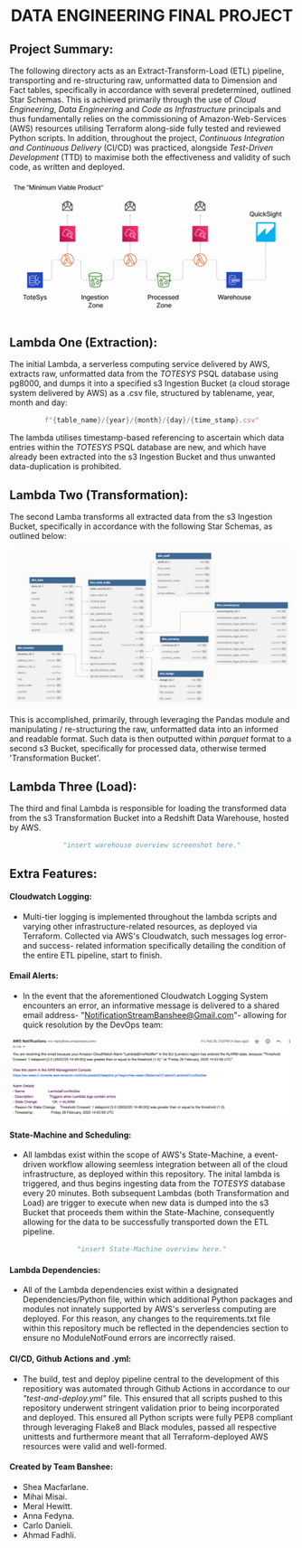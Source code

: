# <center>**DATA ENGINEERING FINAL PROJECT**</center>

## Project Summary:

The following directory acts as an Extract-Transform-Load (ETL) pipeline, transporting and re-structuring raw, unformatted data to Dimension and Fact tables, specifically in accordance with several predetermined, outlined Star Schemas. This is achieved primarily through the use of *Cloud Engineering*, *Data Engineering* and *Code as Infrastructure* principals and thus fundamentally relies on the commissioning of Amazon-Web-Services (AWS) resources utilising Terraform along-side fully tested and reviewed Python scripts. In addition, throughout the project, *Continuous Integration and Continuous Delivery* (CI/CD) was practiced, alongside *Test-Driven Development* (TTD) to maximise both the effectiveness and validity of such code, as written and deployed.
<center>
<img src="markdown-photos/mvp.png" width="500">
</center>

## Lambda One (Extraction):

The initial Lambda, a serverless computing service delivered by AWS, extracts raw, unformatted data from the *TOTESYS* PSQL database using pg8000, and dumps it into a specified s3 Ingestion Bucket (a cloud storage system delivered by AWS) as a .csv file, structured by tablename, year, month and day:

<center>

```python
f"{table_name}/{year}/{month}/{day}/{time_stamp}.csv"
```
</center>

The lambda utilises timestamp-based referencing to ascertain which data entries within the *TOTESYS* PSQL database are new, and which have already been extracted into the s3 Ingestion Bucket and thus unwanted data-duplication is prohibited.

## Lambda Two (Transformation):

The second Lamba transforms all extracted data from the s3 Ingestion Bucket, specifically in accordance with the following Star Schemas, as outlined below:

<center>
<img src="markdown-photos/star-schemas.png" width="500">
</center>

This is accomplished, primarily, through leveraging the Pandas module and manipulating / re-structuring the raw, unformatted data into an informed and readable format. Such data is then outputted within *parquet* format to a second s3 Bucket, specifically for processed data, otherwise termed 'Transformation Bucket'.  

## Lambda Three (Load):

The third and final Lambda is responsible for loading the transformed data from the s3 Transformation Bucket into a Redshift Data Warehouse, hosted by AWS. 

<center>

```python
"insert warehouse overview screenshot here."
```
</center>

## Extra Features:

#### Cloudwatch Logging:
- Multi-tier logging is implemented throughout the lambda scripts and varying other infrastructure-related resources, as deployed via Terraform. Collected via AWS's Cloudwatch, such messages log error- and success- related information specifically detailing the condition of the entire ETL pipeline, start to finish.

#### Email Alerts:
- In the event that the aforementioned Cloudwatch Logging System encounters an error, an informative message is delivered to a shared email address- "NotificationStreamBanshee@Gmail.com"- allowing for quick resolution by the DevOps team:

<center>
<img src="markdown-photos/email-alert.png" width="500">
</center>

#### State-Machine and Scheduling:
- All lambdas exist within the scope of AWS's State-Machine, a event-driven workflow allowing seemless integration between all of the cloud infrastructure, as deployed within this repository. The inital lambda is triggered, and thus begins ingesting data from the *TOTESYS* database every 20 minutes. Both subsequent Lambdas (both Transformation and Load) are trigger to execute when new data is dumped into the s3 Bucket that proceeds them within the State-Machine, consequently allowing for the data to be successfully transported down the ETL pipeline. 

<center>

```python
"insert State-Machine overview here."
```
</center>

#### Lambda Dependencies:
- All of the Lambda dependencies exist within a designated Dependencies/Python file, within which additional Python packages and modules not innately supported by AWS's serverless computing are deployed. For this reason, any changes to the requirements.txt file within this repository much be reflected in the dependencies section to ensure no ModuleNotFound errors are incorrectly raised. 

#### CI/CD, Github Actions and .yml:
- The build, test and deploy pipeline central to the development of this repositiory was automated through Github Actions in accordance to our *"test-and-deploy.yml"* file. This ensured that all scripts pushed to this repository underwent stringent validation prior to being incorporated and deployed. This ensured all Python scripts were fully PEP8 compliant through leveraging Flake8 and Black modules, passed all respective unittests and furthermore meant that all Terraform-deployed AWS resources were valid and well-formed. 


#### Created by Team Banshee:
- Shea Macfarlane.
- Mihai Misai. 
- Meral Hewitt. 
- Anna Fedyna.
- Carlo Danieli. 
- Ahmad Fadhli.


